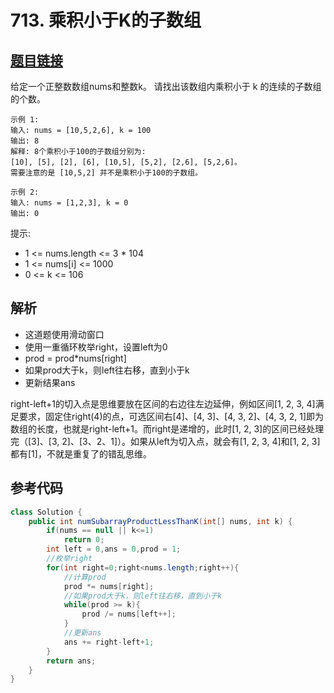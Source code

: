 # 713. 乘积小于K的子数组

## [题目链接](https://leetcode-cn.com/problems/subarray-product-less-than-k/)
给定一个正整数数组nums和整数k。
请找出该数组内乘积小于 k 的连续的子数组的个数。

```
示例 1:
输入: nums = [10,5,2,6], k = 100
输出: 8
解释: 8个乘积小于100的子数组分别为: 
[10], [5], [2], [6], [10,5], [5,2], [2,6], [5,2,6]。
需要注意的是 [10,5,2] 并不是乘积小于100的子数组。

示例 2:
输入: nums = [1,2,3], k = 0
输出: 0
```

提示: 

- 1 <= nums.length <= 3 * 104
- 1 <= nums[i] <= 1000
- 0 <= k <= 106

## 解析
- 这道题使用滑动窗口
- 使用一重循环枚举right，设置left为0
- prod = prod*nums[right] 
- 如果prod大于k，则left往右移，直到小于k
- 更新结果ans

right-left+1的切入点是思维要放在区间的右边往左边延伸，例如区间[1, 2, 3, 4]满足要求，固定住right(4)的点，可选区间右[4]、[4, 3]、[4, 3, 2]、[4, 3, 2, 1]即为数组的长度，也就是right-left+1。而right是递增的，此时[1, 2, 3]的区间已经处理完（[3]、[3, 2]、[3、2、1]）。如果从left为切入点，就会有[1, 2, 3, 4]和[1, 2, 3]都有[1]，不就是重复了的错乱思维。

## 参考代码
```Java
class Solution {
    public int numSubarrayProductLessThanK(int[] nums, int k) {
        if(nums == null || k<=1)
            return 0;
        int left = 0,ans = 0,prod = 1;
        //枚举right
        for(int right=0;right<nums.length;right++){
            //计算prod 
            prod *= nums[right];
            //如果prod大于k，则left往右移，直到小于k
            while(prod >= k){
                prod /= nums[left++];
            }
            //更新ans 
            ans += right-left+1;
        }
        return ans;
    }
}
```